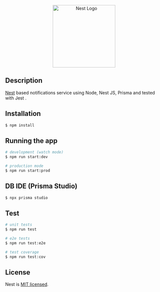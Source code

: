 <p align="center">
  <a href="http://nestjs.com/" target="blank"><img src="https://nestjs.com/img/logo-small.svg" width="200" alt="Nest Logo" /></a>
</p>

[circleci-image]: https://img.shields.io/circleci/build/github/nestjs/nest/master?token=abc123def456
[circleci-url]: https://circleci.com/gh/nestjs/nest
 
  
## Description

[Nest](https://github.com/nestjs/nest) based notifications service using Node, Nest JS, Prisma and tested with Jest .

## Installation

```bash
$ npm install
```

## Running the app

```bash
# development (watch mode)
$ npm run start:dev

# production mode
$ npm run start:prod
```

## DB IDE (Prisma Studio)

```bash
$ npx prisma studio 
```

## Test

```bash
# unit tests
$ npm run test

# e2e tests
$ npm run test:e2e

# test coverage
$ npm run test:cov
```

## License

Nest is [MIT licensed](LICENSE).
